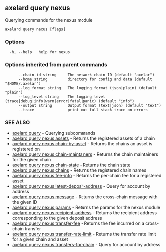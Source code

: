 ## axelard query nexus

Querying commands for the nexus module

```
axelard query nexus [flags]
```

### Options

```
  -h, --help   help for nexus
```

### Options inherited from parent commands

```
      --chain-id string     The network chain ID (default "axelar")
      --home string         directory for config and data (default "$HOME/.axelar")
      --log_format string   The logging format (json|plain) (default "plain")
      --log_level string    The logging level (trace|debug|info|warn|error|fatal|panic) (default "info")
      --output string       Output format (text|json) (default "text")
      --trace               print out full stack trace on errors
```

### SEE ALSO

* [axelard query](axelard_query.md)	 - Querying subcommands
* [axelard query nexus assets](axelard_query_nexus_assets.md)	 - Returns the registered assets of a chain
* [axelard query nexus chain-by-asset](axelard_query_nexus_chain-by-asset.md)	 - Returns the chains an asset is registered on
* [axelard query nexus chain-maintainers](axelard_query_nexus_chain-maintainers.md)	 - Returns the chain maintainers for the given chain
* [axelard query nexus chain-state](axelard_query_nexus_chain-state.md)	 - Returns the chain state
* [axelard query nexus chains](axelard_query_nexus_chains.md)	 - Returns the registered chain names
* [axelard query nexus fee-info](axelard_query_nexus_fee-info.md)	 - Returns the per-chain fee for a registered asset
* [axelard query nexus latest-deposit-address](axelard_query_nexus_latest-deposit-address.md)	 - Query for account by address
* [axelard query nexus message](axelard_query_nexus_message.md)	 - Returns the cross-chain message with the given ID
* [axelard query nexus params](axelard_query_nexus_params.md)	 - Returns the params for the nexus module
* [axelard query nexus recipient-address](axelard_query_nexus_recipient-address.md)	 - Returns the recipient address corresponding to the given deposit address
* [axelard query nexus transfer-fee](axelard_query_nexus_transfer-fee.md)	 - Returns the fee incurred on a cross-chain transfer
* [axelard query nexus transfer-rate-limit](axelard_query_nexus_transfer-rate-limit.md)	 - Returns the transfer rate limit for a given chain and asset
* [axelard query nexus transfers-for-chain](axelard_query_nexus_transfers-for-chain.md)	 - Query for account by address

